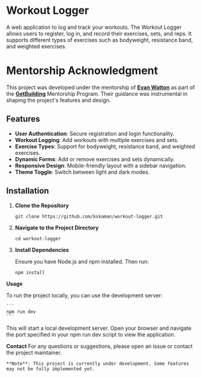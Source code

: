 # Workout Logger

A web application to log and track your workouts. The Workout Logger allows users to register, log in, and record their exercises, sets, and reps. It supports different types of exercises such as bodyweight, resistance band, and weighted exercises.

# Mentorship Acknowledgment
This project was developed under the mentorship of **[Evan Watton](https://github.com/evnwttn)** as part of the **[GetBuilding](https://github.com/getcoding-ca)** Mentorship Program. Their guidance was instrumental in shaping the project's features and design.


## Features

- **User Authentication**: Secure registration and login functionality.
- **Workout Logging**: Add workouts with multiple exercises and sets.
- **Exercise Types**: Support for bodyweight, resistance band, and weighted exercises.
- **Dynamic Forms**: Add or remove exercises and sets dynamically.
- **Responsive Design**: Mobile-friendly layout with a sidebar navigation.
- **Theme Toggle**: Switch between light and dark modes.

## Installation

1. **Clone the Repository**

   ```
   git clone https://github.com/kskaman/workout-logger.git
   ```

2. **Navigate to the Project Directory**

    ```
    cd workout-logger
    ```

3. **Install Dependencies**

    Ensure you have Node.js and npm installed. Then run:

    ```
    npm install
    ```


**Usage**

To run the project locally, you can use the development server:

    ```
    npm run dev
    ```

This will start a local development server. Open your browser and navigate the port specified in your npm run dev script to view the application.



**Contact**
For any questions or suggestions, please open an issue or contact the project maintainer.

`**Note**: This project is currently under development. Some features may not be fully implemented yet.`
